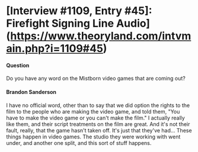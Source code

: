 # [Interview #1109, Entry #45]: Firefight Signing Line Audio](https://www.theoryland.com/intvmain.php?i=1109#45)

#### Question

Do you have any word on the Mistborn video games that are coming out?

#### Brandon Sanderson

I have no official word, other than to say that we did option the rights to the film to the people who are making the video game, and told them, "You have to make the video game or you can't make the film." I actually really like them, and their script treatments on the film are great. And it's not their fault, really, that the game hasn't taken off. It's just that they've had... These things happen in video games. The studio they were working with went under, and another one split, and this sort of stuff happens.

